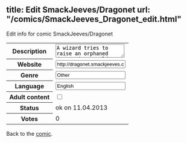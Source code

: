 title: Edit SmackJeeves/Dragonet
url: "/comics/SmackJeeves_Dragonet_edit.html"
---
Edit info for comic SmackJeeves/Dragonet

<form name="comic" action="http://gaepostmail.appengine.com/comic" name="post">
<table class="comicinfo">
<tr>
<th>Description</th><td><textarea name="description">A wizard tries to raise an orphaned dragon in a world filled with fantasy, magic, war, and adventure. He soon finds out a dragon does what it wants...and he may make all the difference.</textarea></td>
</tr>
<tr>
<th>Website</th><td><input type="text" name="url" value="http://dragonet.smackjeeves.com/comics/"/></td>
</tr>
<tr>
<th>Genre</th><td><input type="text" name="genre" value="Other"/></td>
</tr>
<tr>
<th>Language</th><td><input type="text" name="language" value="English"/></td>
</tr>
<tr>
<th>Adult content</th><td><input type="checkbox" name="adult" value="adult" /></td>
</tr>
<tr>
<th>Status</th><td>ok on 11.04.2013</td>
</tr>
<tr>
<th>Votes</th><td>0</div></td>
</tr>
</table>
</form>

Back to the [comic](/comics/SmackJeeves_Dragonet.html).

